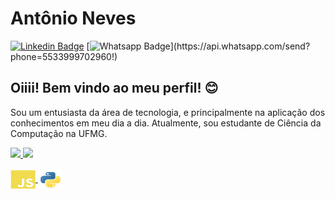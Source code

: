 # Antônio Neves

[![Linkedin Badge](https://img.shields.io/badge/-Linkedin-blue?style=flat-square&logo=Linkedin&logoColor=white&link=https://www.linkedin.com/in/ant%C3%B4nio-caetano-neves-neto-88b7b01b8/)](https://www.linkedin.com/in/antonio-caetano-neves/)
[![Whatsapp Badge](https://img.shields.io/badge/-Whatsapp-4CA143?style=flat-square&labelColor=4CA143&logo=whatsapp&logoColor=white&link=https://api.whatsapp.com/send?phone=5533999702960!)](https://api.whatsapp.com/send?phone=5533999702960!)


## Oiiii! Bem vindo ao meu perfil! 😊

Sou um entusiasta da área de tecnologia, e principalmente na aplicação dos conhecimentos em meu dia a dia. Atualmente, sou estudante de Ciência da Computação na UFMG.


 <div>
  <a href="https://github.com/AntonioNvs">
  <img height="180em" src="https://github-readme-stats.vercel.app/api?username=AntonioNvs&show_icons=true&theme=dark&include_all_commits=true&count_private=true"/>
  <img height="180em" src="https://github-readme-stats.vercel.app/api/top-langs/?username=AntonioNvs&layout=compact&langs_count=6&theme=dark&exclude_repo=TdB-App,Murph-Mobile,NLW-5,sigmoidal_ai"/>
</div>
<div style="display: inline_block"><br>
  <img align="center" alt="Antônio-Js" height="30" width="40" src="https://raw.githubusercontent.com/devicons/devicon/master/icons/javascript/javascript-plain.svg">
  <img align="center" alt="Antônio-Python" height="30" width="40" src="https://raw.githubusercontent.com/devicons/devicon/master/icons/python/python-original.svg">
</div>







